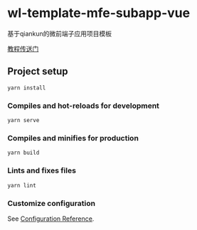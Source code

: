 # wl-template-mfe-subapp-vue

基于qiankun的微前端子应用项目模板

[教程传送门](https://juejin.im/post/5ea803d15188256d7110c909)

## Project setup
```
yarn install
```

### Compiles and hot-reloads for development
```
yarn serve
```

### Compiles and minifies for production
```
yarn build
```

### Lints and fixes files
```
yarn lint
```

### Customize configuration
See [Configuration Reference](https://cli.vuejs.org/config/).
